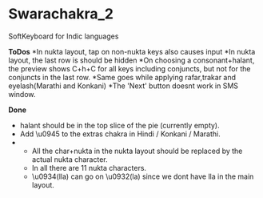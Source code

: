 Swarachakra_2
=============

SoftKeyboard for Indic languages


<b>ToDos</b>
*In nukta layout, tap on non-nukta keys also causes input
*In nukta layout, the last row is should be hidden
*On choosing a consonant+halant, the preview shows C+h+C for all keys including conjuncts, but not for the conjuncts in the last row.
*Same goes while applying rafar,trakar and eyelash(Marathi and Konkani)
*The 'Next' button doesnt work in SMS window.


<b>Done</b>
* halant should be in the top slice of the pie (currently empty).
* Add \u0945 to the extras chakra in Hindi / Konkani / Marathi.
* * All the char+nukta in the nukta layout should be replaced by the actual nukta character.
  * In all there are 11 nukta characters.
  * \u0934(lla) can go on \u0932(la) since we dont have lla in the main layout.
